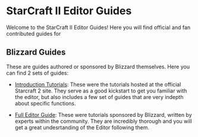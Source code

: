 # StarCraft II Editor Guides
Welcome to the StarCraft II Editor Guides! Here you will find official and fan contributed guides for

## Blizzard Guides

These are guides authored or sponsored by Blizzard themselves. Here you can find 2 sets of guides:

* [Introduction Tutorials](./Classic_Tutorials/01_Terrain_Module/1/): These were the tutorials hosted at the official Starcraft 2 site. They serve as a good kickstart to get you familiar with the editor, but also includes a few set of guides that are very indepth about specific functions.


* [Full Editor Guide](./New_Tutorials/01_Introduction/001_Editor_Introduction/): These were tutorials sponsored by Blizzard, written by experts within the community. They are incredibly thorough and you will get a great undesrtanding of the Editor following them.
